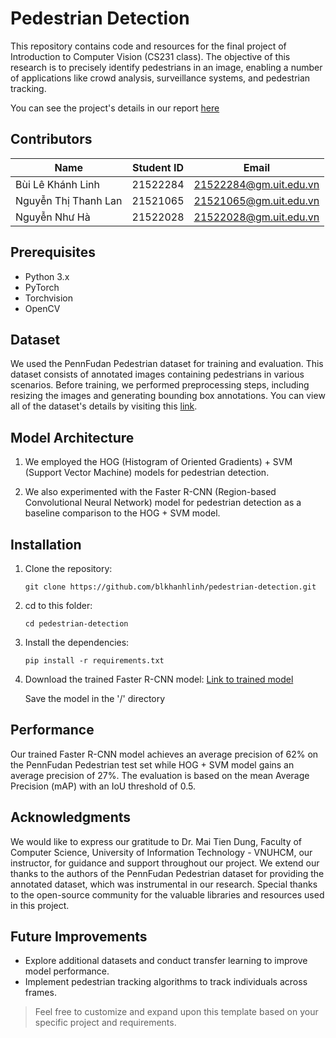 # Pedestrian Detection

This repository contains code and resources for the final project of Introduction to Computer Vision (CS231 class). The objective of this research is to precisely identify pedestrians in an image, enabling a number of applications like crowd analysis, surveillance systems, and pedestrian tracking.

You can see the project's details in our report [here](./Report/PedestrianDetectionReport.pdf)

## Contributors

| Name                 | Student ID | Email                  |
| -------------------- | ---------- | ---------------------- |
| Bùi Lê Khánh Linh    | 21522284   | [21522284@gm.uit.edu.vn](mailto:21522284@gm.uit.edu.vn?subject=[GitHub]%20Source%20Pedestrian%20Detection) |
| Nguyễn Thị Thanh Lan | 21521065   | [21521065@gm.uit.edu.vn](mailto:21521065@gm.uit.edu.vn?subject=[GitHub]%20Source%20Pedestrian%20Detection) |
| Nguyễn Như Hà        | 21522028   | [21522028@gm.uit.edu.vn](mailto:21522028@gm.uit.edu.vn?subject=[GitHub]%20Source%20Pedestrian%20Detection) |


## Prerequisites

- Python 3.x
- PyTorch
- Torchvision
- OpenCV

## Dataset

We used the PennFudan Pedestrian dataset for training and evaluation. This dataset consists of annotated images containing pedestrians in various scenarios. Before training, we performed preprocessing steps, including resizing the images and generating bounding box annotations.
You can view all of the dataset's details by visiting this [link](https://www.cis.upenn.edu/jshi/ped_html/).

## Model Architecture
1. We employed the HOG (Histogram of Oriented Gradients) + SVM (Support Vector Machine) models for pedestrian detection.

2. We also experimented with the Faster R-CNN (Region-based Convolutional Neural Network) model for pedestrian detection as a baseline comparison to the HOG + SVM model.

## Installation
1. Clone the repository:
   ```shell
   git clone https://github.com/blkhanhlinh/pedestrian-detection.git

2. cd to this folder:
   ```shell
   cd pedestrian-detection

3. Install the dependencies:
   ```shell
   pip install -r requirements.txt

4. Download the trained Faster R-CNN model:
   [Link to trained model](https://drive.google.com/file/d/1Q-YX0TtMsEd5cXXF-x9vVG_ktC91IpYi/view?usp=drive_link)

   Save the model in the '/' directory

## Performance

Our trained Faster R-CNN model achieves an average precision of 62% on the PennFudan Pedestrian test set while HOG + SVM model gains an average precision of 27%. The evaluation is based on the mean Average Precision (mAP) with an IoU threshold of 0.5.

## Acknowledgments

We would like to express our gratitude to Dr. Mai Tien Dung, Faculty of Computer Science, University of Information Technology - VNUHCM, our instructor, for guidance and support throughout our project. We extend our thanks to the authors of the PennFudan Pedestrian dataset for providing the annotated dataset, which was instrumental in our research. Special thanks to the open-source community for the valuable libraries and resources used in this project.

## Future Improvements

- Explore additional datasets and conduct transfer learning to improve model performance.
- Implement pedestrian tracking algorithms to track individuals across frames.


> Feel free to customize and expand upon this template based on your specific project and requirements.